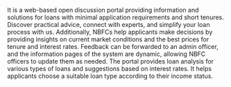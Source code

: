It is a web-based open discussion portal providing information and solutions for loans with minimal application requirements and short tenures. Discover practical advice, connect with experts, and simplify your loan process with us.
Additionally, NBFCs help applicants make decisions by providing insights on current market conditions and the best prices for tenure and interest rates. Feedback can be forwarded to an admin officer, and the information pages of the system are dynamic, allowing NBFC officers to update them as needed.
The portal provides loan analysis for various types of loans and suggestions based on interest rates. It helps applicants choose a suitable loan type according to their income status.
